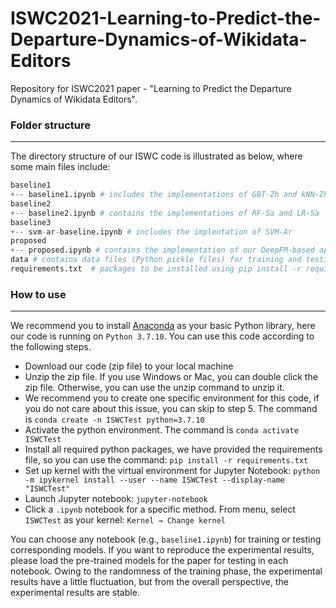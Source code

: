 # ISWC2021-Learning-to-Predict-the-Departure-Dynamics-of-Wikidata-Editors
Repository for ISWC2021 paper - "Learning to Predict the Departure Dynamics of Wikidata Editors". 



### Folder structure

----------------------------------------------

The directory structure of our ISWC code is illustrated as below, where some main files include:

```python
baseline1 
+-- baseline1.ipynb # includes the implementations of GBT-Zh and kNN-Zh
baseline2
+-- baseline2.ipynb # contains the implementations of RF-Sa and LR-Sa
baseline3
+-- svm-ar-baseline.ipynb # includes the implentation of SVM-Ar
proposed
+-- proposed.ipynb # contains the implementation of our DeepFM-based approaches such as DeepFM-Stat, DeepFM-Pattern, and DeepFM-Stat+Pattern
data # contains data files (Python pickle files) for training and testing sets ready for each classification approach
requirements.txt  # packages to be installed using pip install -r requirements.txt
```



### How to use

------------------------------------

We recommend you to install [Anaconda](https://www.anaconda.com/) as your basic Python library, here our code is running on ```Python 3.7.10```. You can use this code according to the following steps.

- Download our code (zip file) to your local machine
- Unzip the zip file. If you use Windows or Mac, you can double click the zip file. Otherwise, you can use the unzip command to unzip it.
- We recommend you to create one specific environment for this code, if you do not care about this issue, you can skip to step 5. The command is ```conda create -n ISWCTest python=3.7.10```
- Activate the python environment. The command is ```conda activate ISWCTest```
- Install all required python packages, we have provided the requirements file, so you can use the command: ```pip install -r requirements.txt```
- Set up kernel with the virtual environment for Jupyter Notebook: ```python -m ipykernel install --user --name ISWCTest --display-name "ISWCTest"```
- Launch Jupyter notebook: ```jupyter-notebook```
- Click a ```.ipynb``` notebook for a specific method. From menu, select ```ISWCTest``` as your kernel: ```Kernel → Change kernel```



You can choose any notebook (e.g., ```baseline1.ipynb```) for training or testing corresponding models. If you want to reproduce the experimental results, please load the pre-trained models for the paper for testing in each notebook. Owing to the randomness of the training phase, the experimental results have a little fluctuation, but from the overall perspective, the experimental results are stable.
